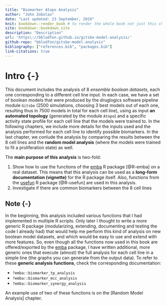```yaml
---
title: "Biomarker Atopo Analysis"
author: "John Zobolas"
date: "Last updated: 23 September, 2019"
knit: bookdown::render_book # to render the whole book not just this chapter
site: bookdown::bookdown_site
description: "Description"
url: 'https\://bblodfon.github.io/gitsbe-model-analysis/'
github-repo: "bblodfon/gitsbe-model-analysis"
bibliography: ["references.bib", "packages.bib"]
link-citations: true
---
```




# Intro {-}

This document includes the analysis of 8 *ensemble boolean datasets*, each one corresponding to a different cell line input. 
In each case, we have a set of boolean models that were produced by the druglogics software pipeline module `Gitsbe` ($2500$ simulations, choosing 3 best models out of each one, resulting thus in $7500$ models in total for each cell line), using as input **an automated topology** (generated by the module `Atopo`) and a specific activity state profile for each cell line that the models were trained to. 
In the following chapters, we include more details for the inputs used and the analysis performed for each cell line to identify possible biomarkers. 
In the last chapter, we conlude the analysis by comparing the results between the 8 cell lines and the **random model analysis** (where the models were trained to fit a proliferation state) as well.

The **main purpose of this analysis** is two-fold: 

1. Show how to use the functions of the [emba](https://github.com/bblodfon/emba) R package [@R-emba] on a real dataset. This means that this analysis can be used as a **long-form documentation (vignette)** for the R package itself. 
Also, functions from the [usefun](https://github.com/bblodfon/usefun) R package [@R-usefun] are used in this analysis.
2. Investigate if there are common biomarkers between the 8 cell lines

## Note {-}

In the beginning, this analysis included various functions that I had implemented in multiple R scripts. 
Only later I thought to write a more generic R package (modularizing, extending, documenting and testing the code I already had) that would help me perform this kind of analysis on new boolean model datasets, and which would be easy to use and extend with more features.
So, even though all the functions now used in this book are offered/exported by the [emba](https://github.com/bblodfon/emba) package, I have written additional, more generic ones that execute (almost) the full analysis for each cell line in a simple line (the graphs you can generate from the output data). 
To refer to these **generic analysis functions**, check the corresponding documentation: 

- `?emba::biomarker_tp_analysis`
- `?emba::biomarker_mcc_analysis`
- `?emba::biomarker_synergy_analysis`

An example use of two of these functions is on the [Random Model Analysis] 
chapter.
